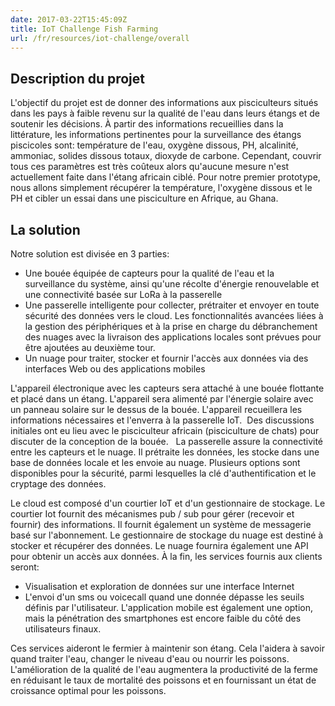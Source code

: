 ```yaml
---
date: 2017-03-22T15:45:09Z
title: IoT Challenge Fish Farming
url: /fr/resources/iot-challenge/overall
---
```


## Description du projet
L'objectif du projet est de donner des informations aux pisciculteurs situés dans les pays à faible revenu sur la qualité de l'eau dans leurs étangs et de soutenir les décisions. À partir des informations recueillies dans la littérature, les informations pertinentes pour la surveillance des étangs piscicoles sont: température de l'eau, oxygène dissous, PH, alcalinité, ammoniac, solides dissous totaux, dioxyde de carbone. Cependant, couvrir tous ces paramètres est très coûteux alors qu'aucune mesure n'est actuellement faite dans l'étang africain ciblé. Pour notre premier prototype, nous allons simplement récupérer la température, l'oxygène dissous et le PH et cibler un essai dans une pisciculture en Afrique, au Ghana.
## La solution
Notre solution est divisée en 3 parties:

- Une bouée équipée de capteurs pour la qualité de l'eau et la surveillance du système, ainsi qu'une récolte d'énergie renouvelable et une connectivité basée sur LoRa à la passerelle
- Une passerelle intelligente pour collecter, prétraiter et envoyer en toute sécurité des données vers le cloud. Les fonctionnalités avancées liées à la gestion des périphériques et à la prise en charge du débranchement des nuages ​​avec la livraison des applications locales sont prévues pour être ajoutées au deuxième tour.
- Un nuage pour traiter, stocker et fournir l'accès aux données via des interfaces Web ou des applications mobiles

L'appareil électronique avec les capteurs sera attaché à une bouée flottante et placé dans un étang. L'appareil sera alimenté par l'énergie solaire avec un panneau solaire sur le dessus de la bouée. L'appareil recueillera les informations nécessaires et l'enverra à la passerelle IoT.
 Des discussions initiales ont eu lieu avec le pisciculteur africain (pisciculture de chats) pour discuter de la conception de la bouée.
 
La passerelle assure la connectivité entre les capteurs et le nuage. Il prétraite les données, les stocke dans une base de données locale et les envoie au nuage. Plusieurs options sont disponibles pour la sécurité, parmi lesquelles la clé d'authentification et le cryptage des données.


Le cloud est composé d'un courtier IoT et d'un gestionnaire de stockage. Le courtier Iot fournit des mécanismes pub / sub pour gérer (recevoir et fournir) des informations. Il fournit également un système de messagerie basé sur l'abonnement. Le gestionnaire de stockage du nuage est destiné à stocker et récupérer des données. Le nuage fournira également une API pour obtenir un accès aux données.
À la fin, les services fournis aux clients seront:

- Visualisation et exploration de données sur une interface Internet
- L'envoi d'un sms ou voicecall quand une donnée dépasse les seuils définis par l'utilisateur. L'application mobile est également une option, mais la pénétration des smartphones est encore faible du côté des utilisateurs finaux.


Ces services aideront le fermier à maintenir son étang. Cela l'aidera à savoir quand traiter l'eau, changer le niveau d'eau ou nourrir les poissons. L'amélioration de la qualité de l'eau augmentera la productivité de la ferme en réduisant le taux de mortalité des poissons et en fournissant un état de croissance optimal pour les poissons.